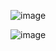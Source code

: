 ![image](https://user-images.githubusercontent.com/98951034/154477188-586ed3ad-0631-40a7-b251-47255a586b53.png)

![image](https://user-images.githubusercontent.com/98951034/154477315-b26b5c43-994d-42dc-8046-ab553aa97786.png)
